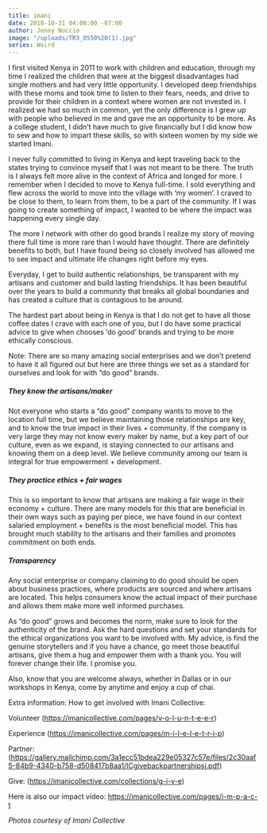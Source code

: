 ```yaml
---
title: imani
date: 2018-10-31 04:00:00 -07:00
author: Jenny Nuccio
image: "/uploads/TR3_0550%20(1).jpg"
series: Weird
---
```


I first visited Kenya in 2011 to work with children and education, through my time I realized the children that were at the biggest disadvantages had single mothers and had very little opportunity. I developed deep friendships with these moms and took time to listen to their fears, needs, and drive to provide for their children in a context where women are not invested in. I realized we had so much in common, yet the only difference is I grew up with people who believed in me and gave me an opportunity to be more. As a college student, I didn’t have much to give financially but I did know how to sew and how to impart these skills, so with sixteen women by my side we started Imani.

I never fully committed to living in Kenya and kept traveling back to the states trying to convince myself that I was not meant to be there. The truth is I always felt more alive in the context of Africa and longed for more.  I remember when I decided to move to Kenya full-time. I sold everything and flew across the world to move into the village with ‘my women’. I craved to be close to them, to learn from them, to be a part of the community. If I was going to create something of impact, I wanted to be where the impact was happening every single day. 

The more I network with other do good brands I realize my story of moving there full time is more rare than I would have thought. There are definitely benefits to both, but I have found being so closely involved has allowed me to see impact and ultimate life changes right before my eyes. 

Everyday, I get to build authentic relationships, be transparent with my artisans and customer and build lasting friendships. It has been beautiful over the years to build a community that breaks all global boundaries and has created a culture that is contagious to be around.

The hardest part about being in Kenya is that I do not get to have all those coffee dates I crave with each one of you, but I do have some practical advice to give when chooses ‘do good’ brands and trying to be more ethically conscious.

Note: There are so many amazing social enterprises and we don’t pretend to have it all figured out but here are three things we set as a standard for ourselves and look for with “do good” brands.

##### They know the artisans/maker

Not everyone who starts a “do good” company wants to move to the location full time, but we believe maintaining those relationships are key, and to know the true impact in their lives + community. If the company is very large they may not know every maker by name, but a key part of our culture, even as we expand, is staying connected to our artisans and knowing them on a deep level. We believe community among our team is integral for true empowerment + development.

##### They practice ethics + fair wages

This is so important to know that artisans are making a fair wage in their economy + culture. There are many models for this that are beneficial in their own ways such as paying per piece, we have found in our context salaried employment + benefits is the most beneficial model. This has brought much stability to the artisans and their families and promotes commitment on both ends. 

##### Transparency

Any social enterprise or company claiming to do good should be open about business practices, where products are sourced and where artisans are located. This helps consumers know the actual impact of their purchase and allows them make more well informed purchases.

As “do good” grows and becomes the norm, make sure to look for the authenticity of the brand. Ask the hard questions and set your standards for the ethical organizations you want to be involved with. My advice, is find the genuine storytellers and if you have a chance, go meet those beautiful artisans, give them a hug and empower them with a thank you. You will forever change their life. I promise you.

Also, know that you are welcome always, whether in Dallas or in our workshops in Kenya, come by anytime and enjoy a cup of chai. 

Extra information:
How to get involved with Imani Collective:

Volunteer (https://imanicollective.com/pages/v-o-l-u-n-t-e-e-r)

Experience (https://imanicollective.com/pages/m-i-l-e-l-e-t-r-i-p)

Partner: (https://gallery.mailchimp.com/3a1ecc51bdea229e05327c57e/files/2c30aaf5-84b9-4340-b758-d508417b8aa1/ICgivebackpartnershipsj.pdf)

Give: (https://imanicollective.com/collections/g-i-v-e)

Here is also our impact video:
https://imanicollective.com/pages/i-m-p-a-c-t

_Photos courtesy of Imani Collective_